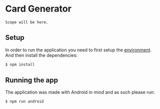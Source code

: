 # Card Generator
`Scope will be here.`

## Setup
In order to run the application you need to first setup the [environment](https://reactnative.dev/docs/environment-setup). \
And then install the dependencies:
```bash
$ npm install
```

## Running the app
The application was made with Android in mind and as such please run:
```bash
$ npm run android
```